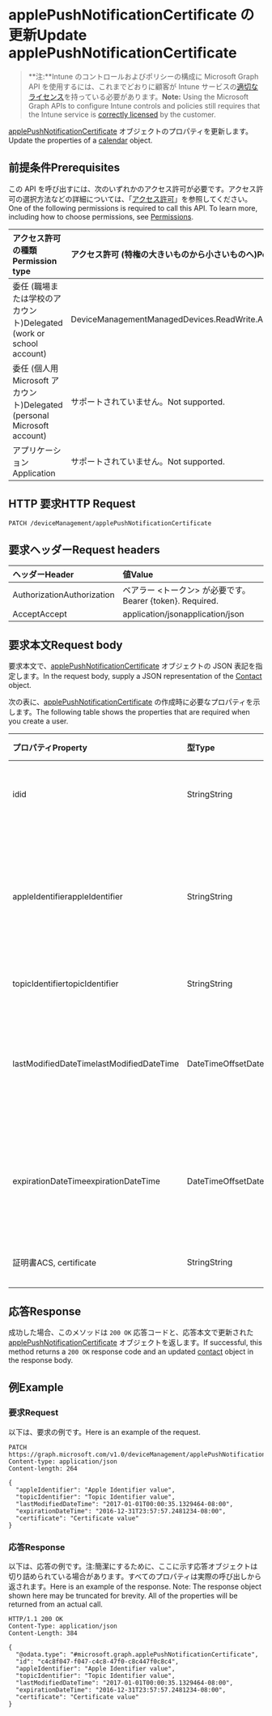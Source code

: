 # <a name="update-applepushnotificationcertificate"></a><span data-ttu-id="5052e-101">applePushNotificationCertificate の更新</span><span class="sxs-lookup"><span data-stu-id="5052e-101">Update applePushNotificationCertificate</span></span>

> <span data-ttu-id="5052e-102">**注:**Intune のコントロールおよびポリシーの構成に Microsoft Graph API を使用するには、これまでどおりに顧客が Intune サービスの[適切なライセンス](https://go.microsoft.com/fwlink/?linkid=839381)を持っている必要があります。</span><span class="sxs-lookup"><span data-stu-id="5052e-102">**Note:** Using the Microsoft Graph APIs to configure Intune controls and policies still requires that the Intune service is [correctly licensed](https://go.microsoft.com/fwlink/?linkid=839381) by the customer.</span></span>

<span data-ttu-id="5052e-103">[applePushNotificationCertificate](../resources/intune_devices_applepushnotificationcertificate.md) オブジェクトのプロパティを更新します。</span><span class="sxs-lookup"><span data-stu-id="5052e-103">Update the properties of a [calendar](../resources/intune_devices_applepushnotificationcertificate.md) object.</span></span>
## <a name="prerequisites"></a><span data-ttu-id="5052e-104">前提条件</span><span class="sxs-lookup"><span data-stu-id="5052e-104">Prerequisites</span></span>
<span data-ttu-id="5052e-p101">この API を呼び出すには、次のいずれかのアクセス許可が必要です。アクセス許可の選択方法などの詳細については、「[アクセス許可](../../../concepts/permissions_reference.md)」を参照してください。</span><span class="sxs-lookup"><span data-stu-id="5052e-p101">One of the following permissions is required to call this API. To learn more, including how to choose permissions, see [Permissions](../../../concepts/permissions_reference.md).</span></span>

|<span data-ttu-id="5052e-107">アクセス許可の種類</span><span class="sxs-lookup"><span data-stu-id="5052e-107">Permission type</span></span>|<span data-ttu-id="5052e-108">アクセス許可 (特権の大きいものから小さいものへ)</span><span class="sxs-lookup"><span data-stu-id="5052e-108">Permissions (from least to most privileged)</span></span>|
|:---|:---|
|<span data-ttu-id="5052e-109">委任 (職場または学校のアカウント)</span><span class="sxs-lookup"><span data-stu-id="5052e-109">Delegated (work or school account)</span></span>|<span data-ttu-id="5052e-110">DeviceManagementManagedDevices.ReadWrite.All</span><span class="sxs-lookup"><span data-stu-id="5052e-110">DeviceManagementManagedDevices.ReadWrite.All</span></span>|
|<span data-ttu-id="5052e-111">委任 (個人用 Microsoft アカウント)</span><span class="sxs-lookup"><span data-stu-id="5052e-111">Delegated (personal Microsoft account)</span></span>|<span data-ttu-id="5052e-112">サポートされていません。</span><span class="sxs-lookup"><span data-stu-id="5052e-112">Not supported.</span></span>|
|<span data-ttu-id="5052e-113">アプリケーション</span><span class="sxs-lookup"><span data-stu-id="5052e-113">Application</span></span>|<span data-ttu-id="5052e-114">サポートされていません。</span><span class="sxs-lookup"><span data-stu-id="5052e-114">Not supported.</span></span>|

## <a name="http-request"></a><span data-ttu-id="5052e-115">HTTP 要求</span><span class="sxs-lookup"><span data-stu-id="5052e-115">HTTP Request</span></span>
<!-- {
  "blockType": "ignored"
}
-->
``` http
PATCH /deviceManagement/applePushNotificationCertificate
```

## <a name="request-headers"></a><span data-ttu-id="5052e-116">要求ヘッダー</span><span class="sxs-lookup"><span data-stu-id="5052e-116">Request headers</span></span>
|<span data-ttu-id="5052e-117">ヘッダー</span><span class="sxs-lookup"><span data-stu-id="5052e-117">Header</span></span>|<span data-ttu-id="5052e-118">値</span><span class="sxs-lookup"><span data-stu-id="5052e-118">Value</span></span>|
|:---|:---|
|<span data-ttu-id="5052e-119">Authorization</span><span class="sxs-lookup"><span data-stu-id="5052e-119">Authorization</span></span>|<span data-ttu-id="5052e-120">ベアラー &lt;トークン&gt; が必要です。</span><span class="sxs-lookup"><span data-stu-id="5052e-120">Bearer {token}. Required.</span></span>|
|<span data-ttu-id="5052e-121">Accept</span><span class="sxs-lookup"><span data-stu-id="5052e-121">Accept</span></span>|<span data-ttu-id="5052e-122">application/json</span><span class="sxs-lookup"><span data-stu-id="5052e-122">application/json</span></span>|

## <a name="request-body"></a><span data-ttu-id="5052e-123">要求本文</span><span class="sxs-lookup"><span data-stu-id="5052e-123">Request body</span></span>
<span data-ttu-id="5052e-124">要求本文で、[applePushNotificationCertificate](../resources/intune_devices_applepushnotificationcertificate.md) オブジェクトの JSON 表記を指定します。</span><span class="sxs-lookup"><span data-stu-id="5052e-124">In the request body, supply a JSON representation of the [Contact](../resources/intune_devices_applepushnotificationcertificate.md) object.</span></span>

<span data-ttu-id="5052e-125">次の表に、[applePushNotificationCertificate](../resources/intune_devices_applepushnotificationcertificate.md) の作成時に必要なプロパティを示します。</span><span class="sxs-lookup"><span data-stu-id="5052e-125">The following table shows the properties that are required when you create a user.</span></span>

|<span data-ttu-id="5052e-126">プロパティ</span><span class="sxs-lookup"><span data-stu-id="5052e-126">Property</span></span>|<span data-ttu-id="5052e-127">型</span><span class="sxs-lookup"><span data-stu-id="5052e-127">Type</span></span>|<span data-ttu-id="5052e-128">説明</span><span class="sxs-lookup"><span data-stu-id="5052e-128">Description</span></span>|
|:---|:---|:---|
|<span data-ttu-id="5052e-129">id</span><span class="sxs-lookup"><span data-stu-id="5052e-129">id</span></span>|<span data-ttu-id="5052e-130">String</span><span class="sxs-lookup"><span data-stu-id="5052e-130">String</span></span>|<span data-ttu-id="5052e-131">証明書の一意識別子</span><span class="sxs-lookup"><span data-stu-id="5052e-131">Unique Identifier for the certificate</span></span>|
|<span data-ttu-id="5052e-132">appleIdentifier</span><span class="sxs-lookup"><span data-stu-id="5052e-132">appleIdentifier</span></span>|<span data-ttu-id="5052e-133">String</span><span class="sxs-lookup"><span data-stu-id="5052e-133">String</span></span>|<span data-ttu-id="5052e-134">MDM プッシュ証明書の作成に使用するアカウントの Apple ID。</span><span class="sxs-lookup"><span data-stu-id="5052e-134">Apple Id of the account used to create the MDM push certificate.</span></span>|
|<span data-ttu-id="5052e-135">topicIdentifier</span><span class="sxs-lookup"><span data-stu-id="5052e-135">topicIdentifier</span></span>|<span data-ttu-id="5052e-136">String</span><span class="sxs-lookup"><span data-stu-id="5052e-136">String</span></span>|<span data-ttu-id="5052e-137">トピック ID。</span><span class="sxs-lookup"><span data-stu-id="5052e-137">Topic Id.</span></span>|
|<span data-ttu-id="5052e-138">lastModifiedDateTime</span><span class="sxs-lookup"><span data-stu-id="5052e-138">lastModifiedDateTime</span></span>|<span data-ttu-id="5052e-139">DateTimeOffset</span><span class="sxs-lookup"><span data-stu-id="5052e-139">DateTimeOffset</span></span>|<span data-ttu-id="5052e-140">Apple プッシュ通知証明書の最終変更日時。</span><span class="sxs-lookup"><span data-stu-id="5052e-140">Last modified date and time for Apple push notification certificate.</span></span>|
|<span data-ttu-id="5052e-141">expirationDateTime</span><span class="sxs-lookup"><span data-stu-id="5052e-141">expirationDateTime</span></span>|<span data-ttu-id="5052e-142">DateTimeOffset</span><span class="sxs-lookup"><span data-stu-id="5052e-142">DateTimeOffset</span></span>|<span data-ttu-id="5052e-143">Apple プッシュ通知証明書の有効期限。</span><span class="sxs-lookup"><span data-stu-id="5052e-143">The expiration date and time for Apple push notification certificate.</span></span>|
|<span data-ttu-id="5052e-144">証明書</span><span class="sxs-lookup"><span data-stu-id="5052e-144">ACS, certificate</span></span>|<span data-ttu-id="5052e-145">String</span><span class="sxs-lookup"><span data-stu-id="5052e-145">String</span></span>|<span data-ttu-id="5052e-146">まだ文書化されていません</span><span class="sxs-lookup"><span data-stu-id="5052e-146">Not yet documented</span></span>|



## <a name="response"></a><span data-ttu-id="5052e-147">応答</span><span class="sxs-lookup"><span data-stu-id="5052e-147">Response</span></span>
<span data-ttu-id="5052e-148">成功した場合、このメソッドは `200 OK` 応答コードと、応答本文で更新された [applePushNotificationCertificate](../resources/intune_devices_applepushnotificationcertificate.md) オブジェクトを返します。</span><span class="sxs-lookup"><span data-stu-id="5052e-148">If successful, this method returns a `200 OK` response code and an updated [contact](../resources/intune_devices_applepushnotificationcertificate.md) object in the response body.</span></span>

## <a name="example"></a><span data-ttu-id="5052e-149">例</span><span class="sxs-lookup"><span data-stu-id="5052e-149">Example</span></span>
### <a name="request"></a><span data-ttu-id="5052e-150">要求</span><span class="sxs-lookup"><span data-stu-id="5052e-150">Request</span></span>
<span data-ttu-id="5052e-151">以下は、要求の例です。</span><span class="sxs-lookup"><span data-stu-id="5052e-151">Here is an example of the request.</span></span>
``` http
PATCH https://graph.microsoft.com/v1.0/deviceManagement/applePushNotificationCertificate
Content-type: application/json
Content-length: 264

{
  "appleIdentifier": "Apple Identifier value",
  "topicIdentifier": "Topic Identifier value",
  "lastModifiedDateTime": "2017-01-01T00:00:35.1329464-08:00",
  "expirationDateTime": "2016-12-31T23:57:57.2481234-08:00",
  "certificate": "Certificate value"
}
```

### <a name="response"></a><span data-ttu-id="5052e-152">応答</span><span class="sxs-lookup"><span data-stu-id="5052e-152">Response</span></span>
<span data-ttu-id="5052e-p102">以下は、応答の例です。注:簡潔にするために、ここに示す応答オブジェクトは切り詰められている場合があります。すべてのプロパティは実際の呼び出しから返されます。</span><span class="sxs-lookup"><span data-stu-id="5052e-p102">Here is an example of the response. Note: The response object shown here may be truncated for brevity. All of the properties will be returned from an actual call.</span></span>
``` http
HTTP/1.1 200 OK
Content-Type: application/json
Content-Length: 384

{
  "@odata.type": "#microsoft.graph.applePushNotificationCertificate",
  "id": "c4c8f047-f047-c4c8-47f0-c8c447f0c8c4",
  "appleIdentifier": "Apple Identifier value",
  "topicIdentifier": "Topic Identifier value",
  "lastModifiedDateTime": "2017-01-01T00:00:35.1329464-08:00",
  "expirationDateTime": "2016-12-31T23:57:57.2481234-08:00",
  "certificate": "Certificate value"
}
```



